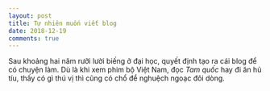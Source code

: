 ```yaml
---
layout: post
title: Tự nhiên muốn viết blog
date: 2018-12-19
comments: true
---
```

Sau khoảng hai năm rưỡi lười biếng ở đại học, quyết định tạo ra cái blog để có chuyện làm. Dù là khi xem phim bộ Việt Nam, đọc *Tam quốc* hay đi ăn hủ tíu, thấy có gì thú vị thì cũng có chổ để nghuệch ngoạc đôi dòng.
